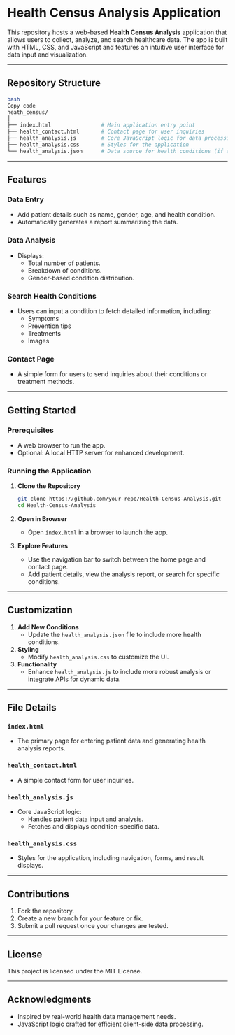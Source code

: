 # Health Census Analysis Application

This repository hosts a web-based **Health Census Analysis** application that allows users to collect, analyze, and search healthcare data. The app is built with HTML, CSS, and JavaScript and features an intuitive user interface for data input and visualization.

---

## Repository Structure

```bash
bash
Copy code
heath_census/
│
├── index.html                # Main application entry point
├── health_contact.html       # Contact page for user inquiries
├── health_analysis.js        # Core JavaScript logic for data processing
├── health_analysis.css       # Styles for the application
└── health_analysis.json      # Data source for health conditions (if applicable)

```

---

## Features

### Data Entry

- Add patient details such as name, gender, age, and health condition.
- Automatically generates a report summarizing the data.

### Data Analysis

- Displays:
    - Total number of patients.
    - Breakdown of conditions.
    - Gender-based condition distribution.

### Search Health Conditions

- Users can input a condition to fetch detailed information, including:
    - Symptoms
    - Prevention tips
    - Treatments
    - Images

### Contact Page

- A simple form for users to send inquiries about their conditions or treatment methods.

---

## Getting Started

### Prerequisites

- A web browser to run the app.
- Optional: A local HTTP server for enhanced development.

### Running the Application

1. **Clone the Repository**
    
    ```bash
    git clone https://github.com/your-repo/Health-Census-Analysis.git
    cd Health-Census-Analysis
    ```
    
2. **Open in Browser**
    - Open `index.html` in a browser to launch the app.
3. **Explore Features**
    - Use the navigation bar to switch between the home page and contact page.
    - Add patient details, view the analysis report, or search for specific conditions.

---

## Customization

1. **Add New Conditions**
    - Update the `health_analysis.json` file to include more health conditions.
2. **Styling**
    - Modify `health_analysis.css` to customize the UI.
3. **Functionality**
    - Enhance `health_analysis.js` to include more robust analysis or integrate APIs for dynamic data.

---

## File Details

### `index.html`

- The primary page for entering patient data and generating health analysis reports.

### `health_contact.html`

- A simple contact form for user inquiries.

### `health_analysis.js`

- Core JavaScript logic:
    - Handles patient data input and analysis.
    - Fetches and displays condition-specific data.

### `health_analysis.css`

- Styles for the application, including navigation, forms, and result displays.

---

## Contributions

1. Fork the repository.
2. Create a new branch for your feature or fix.
3. Submit a pull request once your changes are tested.

---

## License

This project is licensed under the MIT License.

---

## Acknowledgments

- Inspired by real-world health data management needs.
- JavaScript logic crafted for efficient client-side data processing.
